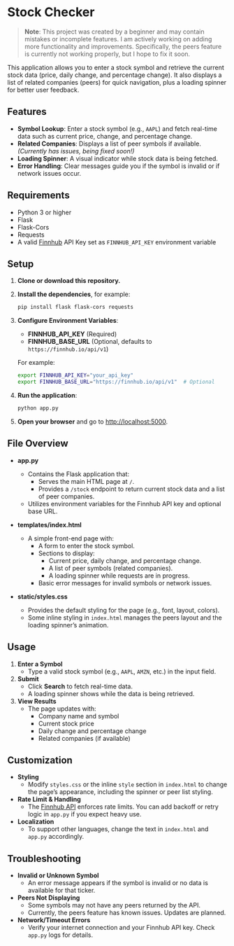 # Stock Checker

> **Note**: This project was created by a beginner and may contain mistakes or incomplete features. I am actively working on adding more functionality and improvements. Specifically, the peers feature is currently not working properly, but I hope to fix it soon.

This application allows you to enter a stock symbol and retrieve the current stock data (price, daily change, and percentage change). It also displays a list of related companies (peers) for quick navigation, plus a loading spinner for better user feedback.

## Features

- **Symbol Lookup**: Enter a stock symbol (e.g., `AAPL`) and fetch real-time data such as current price, change, and percentage change.
- **Related Companies**: Displays a list of peer symbols if available. *(Currently has issues, being fixed soon!)*
- **Loading Spinner**: A visual indicator while stock data is being fetched.
- **Error Handling**: Clear messages guide you if the symbol is invalid or if network issues occur.

## Requirements

- Python 3 or higher  
- Flask  
- Flask-Cors  
- Requests  
- A valid [Finnhub](https://finnhub.io/) API Key set as `FINNHUB_API_KEY` environment variable  

## Setup

1. **Clone or download this repository.**
2. **Install the dependencies**, for example:
   ```bash
   pip install flask flask-cors requests
   ```
3. **Configure Environment Variables**:
   - **FINNHUB_API_KEY** (Required)
   - **FINNHUB_BASE_URL** (Optional, defaults to `https://finnhub.io/api/v1`)
   
   For example:
   ```bash
   export FINNHUB_API_KEY="your_api_key"
   export FINNHUB_BASE_URL="https://finnhub.io/api/v1"  # Optional
   ```
4. **Run the application**:
   ```bash
   python app.py
   ```
5. **Open your browser** and go to [http://localhost:5000](http://localhost:5000).

## File Overview

- **app.py**  
  - Contains the Flask application that:
    - Serves the main HTML page at `/`.
    - Provides a `/stock` endpoint to return current stock data and a list of peer companies.
  - Utilizes environment variables for the Finnhub API key and optional base URL.

- **templates/index.html**  
  - A simple front-end page with:
    - A form to enter the stock symbol.
    - Sections to display:
      - Current price, daily change, and percentage change.
      - A list of peer symbols (related companies).
      - A loading spinner while requests are in progress.
    - Basic error messages for invalid symbols or network issues.

- **static/styles.css**  
  - Provides the default styling for the page (e.g., font, layout, colors).
  - Some inline styling in `index.html` manages the peers layout and the loading spinner’s animation.

## Usage

1. **Enter a Symbol**  
   - Type a valid stock symbol (e.g., `AAPL`, `AMZN`, etc.) in the input field.
2. **Submit**  
   - Click **Search** to fetch real-time data.
   - A loading spinner shows while the data is being retrieved.
3. **View Results**  
   - The page updates with:
     - Company name and symbol
     - Current stock price
     - Daily change and percentage change
     - Related companies (if available)

## Customization

- **Styling**  
  - Modify `styles.css` or the inline `style` section in `index.html` to change the page’s appearance, including the spinner or peer list styling.
- **Rate Limit & Handling**  
  - The [Finnhub API](https://finnhub.io/) enforces rate limits. You can add backoff or retry logic in `app.py` if you expect heavy use.
- **Localization**  
  - To support other languages, change the text in `index.html` and `app.py` accordingly.

## Troubleshooting

- **Invalid or Unknown Symbol**  
  - An error message appears if the symbol is invalid or no data is available for that ticker.
- **Peers Not Displaying**  
  - Some symbols may not have any peers returned by the API.
  - Currently, the peers feature has known issues. Updates are planned.
- **Network/Timeout Errors**  
  - Verify your internet connection and your Finnhub API key. Check `app.py` logs for details.
